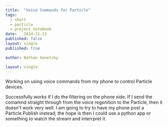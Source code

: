 ```yaml
---
title:  "Voice Commands for Particle"
tags:
  - short
  - particle
  - project_notebook
date:   2014-11-22
published: false
layout: single
published: true

author: Nathan Genetzky

layout: single
---
```


Working on using voice commands from my phone to control Particle devices.

Successfully works if I do the filtering on the phone side. If I send the comamnd
straight through from the voice regonition to the Particle, then it doesn't work
very well. I am going to try to have my phone post a Particle.Publish instead;
the hope is then I could use a python app or something to watch the stream and 
interrpret it.
